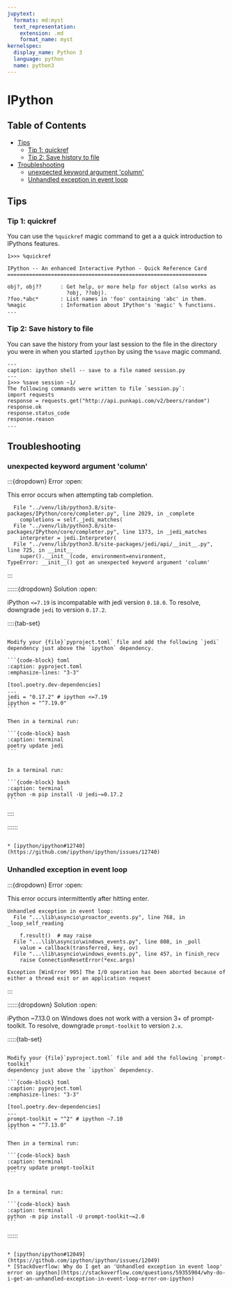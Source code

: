 ```yaml
---
jupytext:
  formats: md:myst
  text_representation:
    extension: .md
    format_name: myst
kernelspec:
  display_name: Python 3
  language: python
  name: python3
---
```

IPython
=======


Table of Contents
-----------------

* [Tips](#tips)
   * [Tip 1: quickref](#tip-1-quickref)
   * [Tip 2: Save history to file](#tip-2-save-history-to-file)
* [Troubleshooting](#troubleshooting)
   * [unexpected keyword argument 'column'](#unexpected-keyword-argument-column)
   * [Unhandled exception in event loop](#unhandled-exception-in-event-loop)


Tips
----

### Tip 1: quickref

You can use the `%quickref` magic command to get a a quick introduction to
IPythons features.

```{code-block} text
1>>> %quickref

IPython -- An enhanced Interactive Python - Quick Reference Card
================================================================

obj?, obj??      : Get help, or more help for object (also works as
                   ?obj, ??obj).
?foo.*abc*       : List names in 'foo' containing 'abc' in them.
%magic           : Information about IPython's 'magic' % functions.
...
```

### Tip 2: Save history to file

You can save the history from your last session to the file in the directory
you were in when you started `ipython` by using the `%save` magic command.

```{code-block} text
---
caption: ipython shell -- save to a file named session.py
---
1>>> %save session ~1/
The following commands were written to file `session.py`:
import requests
response = requests.get("http://api.punkapi.com/v2/beers/random")
response.ok
response.status_code
response.reason
...
```

Troubleshooting
---------------

### unexpected keyword argument 'column'

:::{dropdown} Error
:open:

This error occurs when attempting tab completion.

```
  File "../venv/lib/python3.8/site-packages/IPython/core/completer.py", line 2029, in _complete
    completions = self._jedi_matches(
  File "../venv/lib/python3.8/site-packages/IPython/core/completer.py", line 1373, in _jedi_matches
    interpreter = jedi.Interpreter(
  File "../venv/lib/python3.8/site-packages/jedi/api/__init__.py", line 725, in __init__
    super().__init__(code, environment=environment,
TypeError: __init__() got an unexpected keyword argument 'column'
```

:::

::::::{dropdown} Solution
:open:

iPython `<=7.19` is incompatable with jedi version `0.18.0`.
To resolve, downgrade `jedi` to version `0.17.2`.

::::{tab-set}

`````{tab-item} poetry

Modify your {file}`pyproject.toml` file and add the following `jedi`
dependency just above the `ipython` dependency.

```{code-block} toml
:caption: pyproject.toml
:emphasize-lines: "3-3"

[tool.poetry.dev-dependencies]
...
jedi = "0.17.2" # ipython <=7.19
ipython = "^7.19.0"
```

Then in a terminal run:

```{code-block} bash
:caption: terminal
poetry update jedi
```

`````

`````{tab-item} pip

In a terminal run:

```{code-block} bash
:caption: terminal
python -m pip install -U jedi~=0.17.2
```

`````

::::

::::::

```{seealso}

* [ipython/ipython#12740](https://github.com/ipython/ipython/issues/12740)

```

### Unhandled exception in event loop

:::{dropdown} Error
:open:

This error occurs intermittently after hitting enter.

```
Unhandled exception in event loop:
  File "...\lib\asyncio\proactor_events.py", line 768, in _loop_self_reading

    f.result()  # may raise
  File "...\lib\asyncio\windows_events.py", line 808, in _poll
    value = callback(transferred, key, ov)
  File "...\lib\asyncio\windows_events.py", line 457, in finish_recv
    raise ConnectionResetError(*exc.args)

Exception [WinError 995] The I/O operation has been aborted because of either a thread exit or an application request
```

:::

::::::{dropdown} Solution
:open:

iPython ~7.13.0 on Windows does not work with a version 3+ of prompt-toolkit.
To resolve, downgrade `prompt-toolkit` to version `2.x`.

:::::{tab-set}

`````{tab-item} poetry

Modify your {file}`pyproject.toml` file and add the following `prompt-toolkit`
dependency just above the `ipython` dependency.

```{code-block} toml
:caption: pyproject.toml
:emphasize-lines: "3-3"

[tool.poetry.dev-dependencies]
...
prompt-toolkit = "^2" # ipython ~7.10
ipython = "^7.13.0"
```

Then in a terminal run:

```{code-block} bash
:caption: terminal
poetry update prompt-toolkit
```

`````

`````{tab-item} pip

In a terminal run:

```{code-block} bash
:caption: terminal
python -m pip install -U prompt-toolkit~=2.0
```

`````

::::::

```{seealso}

* [ipython/ipython#12049](https://github.com/ipython/ipython/issues/12049)
* [StackOverflow: Why do I get an 'Unhandled exception in event loop' error on ipython](https://stackoverflow.com/questions/59355904/why-do-i-get-an-unhandled-exception-in-event-loop-error-on-ipython)

```

